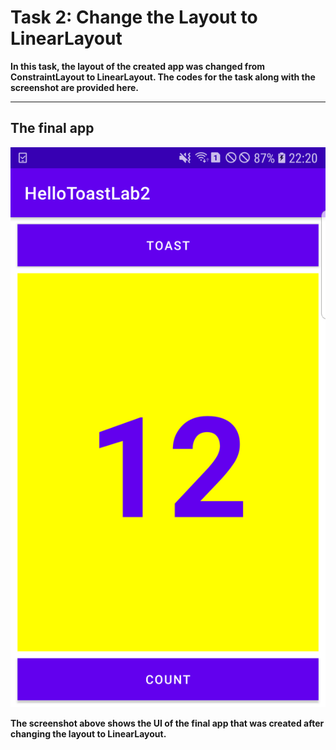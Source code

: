 # Task 2: Change the Layout to LinearLayout

**In this task, the layout of the created app was changed from ConstraintLayout to LinearLayout. The codes for the task along
with the screenshot are provided here.**

---

## The final app

![UI](SS/Task2UI.png)

**The screenshot above shows the UI of the final app that was created after changing the layout to LinearLayout.**